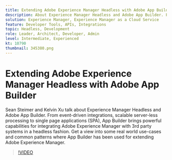 ```yaml
---
title: Extending Adobe Experience Manager Headless with Adobe App Builder
description: About Experience Manager Headless and Adobe App Builder. From event-driven integrations, scalable server-less processing to single page applications (SPA), integrate AEM with 3rd party systems 
solution: Experience Manager, Experience Manager as a Cloud Service
feature: Developer Tools, APIs, Integrations
topic: Headless, Development
role: Leader, Architect, Developer, Admin
level: Intermediate, Experienced
kt: 10790
thumbnail: 345380.png
---
```


# Extending Adobe Experience Manager Headless with Adobe App Builder

Sean Steimer and Kelvin Xu talk about Experience Manager Headless and Adobe App Builder. From event-driven integrations, scalable server-less processing to single page applications (SPA), App Builder brings powerful capabilities for integrating Adobe Experience Manager with 3rd party systems in a headless fashion. Get a view into some real world use-cases and common patterns where App Builder has been used for extending Adobe Experience Manager.

>[!VIDEO](https://video.tv.adobe.com/v/345380/?quality=12&learn=on)
